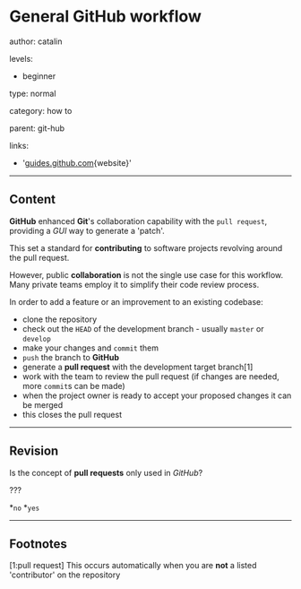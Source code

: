 # General **GitHub** workflow
author: catalin

levels:

  - beginner

type: normal

category: how to

parent: git-hub

links:

  - '[guides.github.com](https://guides.github.com/introduction/flow/){website}'

---
## Content

**GitHub** enhanced **Git**'s collaboration capability with the `pull request`, providing a *GUI* way to generate a 'patch'.

This set a standard for **contributing** to software projects revolving around the pull request. 

However, public **collaboration** is not the single use case for this workflow. Many private teams employ it to simplify their code review process.

In order to add a feature or an improvement to an existing codebase:

- clone the repository
- check out the `HEAD` of the development branch - usually `master` or `develop`
- make your changes and  `commit` them
- `push` the branch to **GitHub**
- generate a **pull request** with the development target branch[1]
- work with the team to review the pull request (if changes are needed, more `commit`s can be made)
- when the project owner is ready to accept your proposed changes it can be merged
- this closes the pull request

---
## Revision

Is the concept of **pull requests** only used in *GitHub*?

???

*`no`
*`yes`

---
## Footnotes

[1:pull request] This occurs automatically when you are **not** a listed 'contributor' on the repository